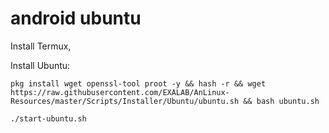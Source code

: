 # android ubuntu

Install Termux,

Install Ubuntu:

```
pkg install wget openssl-tool proot -y && hash -r && wget https://raw.githubusercontent.com/EXALAB/AnLinux-Resources/master/Scripts/Installer/Ubuntu/ubuntu.sh && bash ubuntu.sh

```

```
./start-ubuntu.sh

```